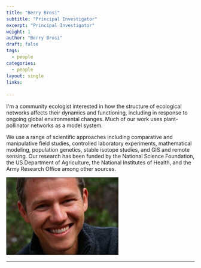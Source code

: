 ```yaml
---
title: "Berry Brosi"
subtitle: "Principal Investigator"
excerpt: "Principal Investigator"
weight: 1
author: "Berry Brosi"
draft: false
tags:
  - people
categories:
  - people
layout: single
links:

---
```


I'm a community ecologist interested in how the structure of ecological networks affects their dynamics and functioning, including in response to ongoing global environmental changes. Much of our work uses plant-pollinator networks as a model system. 

We use a range of scientific approaches including comparative and manipulative field studies, controlled laboratory experiments, mathematical modeling, population genetics, stable isotope studies, and GIS and remote sensing. Our research has been funded by the National Science Foundation, the US Department of Agriculture, the National Institutes of Health, and the Army Research Office among other sources.

![Brosi](featured.JPG)


---

